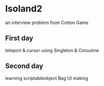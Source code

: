 # Isoland2
an interview problem from Cotton Game
## First day
teleport & cursor   using Singleton & Coroutine
## Second day
learning scriptableobject Bag UI making 
